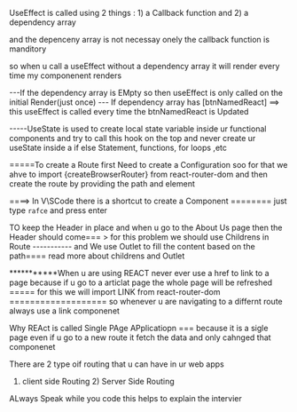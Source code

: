 UseEffect is called using 2 things : 1) a Callback function and 2) a dependency array

and the depenceny array is not necessay onely the callback function is manditory

so when u call a useEffect without a dependency array it will render every time my componenent renders

---If the dependency array is EMpty so then useEffect is only called on the initial Render(just once)
--- If dependency array has [btnNamedReact] ==> this useEffect is called every time the btnNamedReact is Updated

-----UseState is used to create local state variable inside ur functional components and try to call this hook on the top and never create ur useState inside a if else Statement, functions, for loops ,etc

=====To create a Route first Need to create a Configuration soo for that we ahve to import {createBrowserRouter} from react-router-dom and then create the route by providing the path and element

====> In V\SCode there is a shortcut to create a Component ======== just type `rafce` and press enter

TO keep the Header in place and when u go to the About Us page then the Header should come=== > for this problem we should use Childrens in Route ----------- and We use Outlet to fill the content based on the path==== read more about childrens and Outlet

\***\*\*\*\*\*\***When u are using REACT never ever use a href to link to a page because if u go to a articlat page the whole page will be refreshed ===== for this we will import LINK from react-router-dom =================== so whenever u are navigating to a differnt route always use a link componenet

Why REAct is called Single PAge APplicatiopn === because it is a sigle page even if u go to a new route it fetch the data and only cahnged that componenet

There are 2 type oif routing that u can have in ur web apps

1. client side Routing 2) Server Side Routing

ALways Speak while you code this helps to explain the intervier
